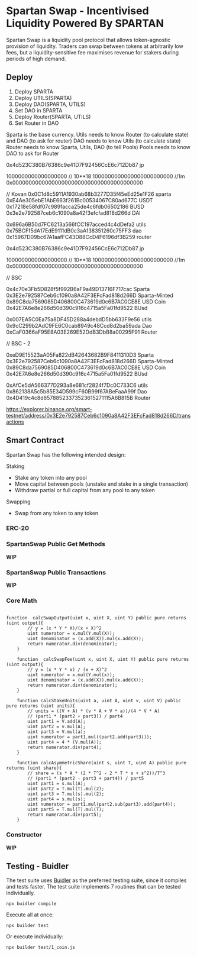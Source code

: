 # Spartan Swap - Incentivised Liquidity Powered By SPARTAN

Spartan Swap is a liquidity pool protocol that allows token-agnostic provision of liquidity. Traders can swap between tokens at arbitrarily low fees, but a liquidity-sensitive fee maximises revenue for stakers during periods of high demand. 

## Deploy
1) Deploy SPARTA
2) Deploy UTILS(SPARTA)
3) Deploy DAO(SPARTA, UTILS)
4) Set DAO in SPARTA
4) Deploy Router(SPARTA, UTILS)
5) Set Router in DAO

Sparta is the base currency.
Utils needs to know Router (to calculate state) and DAO (to ask for router)
DAO needs to know Utils (to calculate state)
Router needs to know Sparta, Utils, DAO (to tell Pools)
Pools needs to know DAO to ask for Router


0x4d523C380B76386c9e41D7F92456CcE6c712Db87 jp

1000000000000000000 // 10**18
1000000000000000000000000 //1m
0x0000000000000000000000000000000000000000

// Kovan
0x0C1d8c5911A1930ab68b3277D35f45eEd25e1F26 sparta
0xE4Ae305ebE1AbE663f261Bc00534067C80ad677C USDT
0x17218e58fdf07c989facca25de4c6fdb06502186 BUSD
0x3e2e792587ceb6c1090a8a42f3efcfad818d266d DAI

0x696a6B50d7FC6213a566fCC197acced4c4dDefa2 utils
0x75BCFf5dA17EdE9111dB0c3aA138351260c75FF3 dao
0x15967D09bc67A1aafFC43D88CcD4F6196df3B259 router



0x4d523C380B76386c9e41D7F92456CcE6c712Db87 jp

1000000000000000000 // 10**18
1000000000000000000000000 //1m
0x0000000000000000000000000000000000000000

// BSC

0x4c70e3Fb5D828f5f992B6aF9a49D13716F717cac Sparta
0x3E2e792587Ceb6c1090a8A42F3EFcFad818d266D Sparta-Minted
0x89C8da7569085D406800C473619d0c6B7AC0CE8E USD Coin
0x42E7A6e8e266d50d390c916c4715a5Fa01fd9522 BUsd

0x007EA5C0Ea75a8DF45D288a4debdD5bb633F9e56 utils
0x9cC299b2AdC9FE6C0cab8949c48Ccd8d2ba59ada Dao
0xCaF0366aF95E8A03E269E52DdB3DbB8a00295F91 Router

// BSC - 2

0xeD9E15523aA05Fa822dB42643682B9F8411310D3 Sparta
0x3E2e792587Ceb6c1090a8A42F3EFcFad818d266D Sparta-Minted
0x89C8da7569085D406800C473619d0c6B7AC0CE8E USD Coin
0x42E7A6e8e266d50d390c916c4715a5Fa01fd9522 BUsd

0xAfCe5dA566377D293a8e681cf2824f7Dc0C733C6 utils
0x862138A5c5b85E34D599cF60B99f67ABeFaaA99f Dao
0x4D419c4c8d65788523373523615271115A6B815B Router






https://explorer.binance.org/smart-testnet/address/0x3E2e792587Ceb6c1090a8A42F3EFcFad818d266D/transactions


## Smart Contract

Spartan Swap  has the following intended design:

Staking
* Stake any token into any pool
* Move capital between pools (unstake and stake in a single transaction)
* Withdraw partial or full capital from any pool to any token

Swapping
* Swap from any token to any token


### ERC-20

### SpartanSwap Public Get Methods
**WIP**

### SpartanSwap Public Transactions
**WIP**

### Core Math

```solidity

function  calcSwapOutput(uint x, uint X, uint Y) public pure returns (uint output){
        // y = (x * Y * X)/(x + X)^2
        uint numerator = x.mul(Y.mul(X));
        uint denominator = (x.add(X)).mul(x.add(X));
        return numerator.div(denominator);
    }

    function  calcSwapFee(uint x, uint X, uint Y) public pure returns (uint output){
        // y = (x * Y * x) / (x + X)^2
        uint numerator = x.mul(Y.mul(x));
        uint denominator = (x.add(X)).mul(x.add(X));
        return numerator.div(denominator);
    }

    function calcStakeUnits(uint a, uint A, uint v, uint V) public pure returns (uint units){
        // units = ((V + A) * (v * A + V * a))/(4 * V * A)
        // (part1 * (part2 + part3)) / part4
        uint part1 = V.add(A);
        uint part2 = v.mul(A);
        uint part3 = V.mul(a);
        uint numerator = part1.mul((part2.add(part3)));
        uint part4 = 4 * (V.mul(A));
        return numerator.div(part4);
    }

    function calcAsymmetricShare(uint s, uint T, uint A) public pure returns (uint share){
        // share = (s * A * (2 * T^2 - 2 * T * s + s^2))/T^3
        // (part1 * (part2 - part3 + part4)) / part5
        uint part1 = s.mul(A);
        uint part2 = T.mul(T).mul(2);
        uint part3 = T.mul(s).mul(2);
        uint part4 = s.mul(s);
        uint numerator = part1.mul(part2.sub(part3).add(part4));
        uint part5 = T.mul(T).mul(T);
        return numerator.div(part5);
    }
```

### Constructor
**WIP**


## Testing - Buidler

The test suite uses [Buidler](https://buidler.dev/) as the preferred testing suite, since it compiles and tests faster. 
The test suite implements 7 routines that can be tested individually.

```
npx buidler compile
```

Execute all at once:
```
npx builder test
```

Or execute individually:
```
npx builder test/1_coin.js
```



